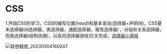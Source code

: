# **CSS**

1.开始CSS的学习，CSS的编写位置(head)和基本语法(选择器+声明块)，CSS基本选择器(id选择器，类选择器，通配选择器，属性选择器），分组和关系选择器，伪类选择器(结构伪类)，以及将选择器游戏32关完成，[选择器小游戏](https://flukeout.github.io/)

![联想截图_20230304160247](D:\学习\study_everyday\assets\CSS\联想截图_20230304160247.png)